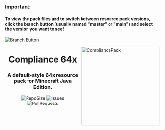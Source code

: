 ### Important:
#### To view the pack files and to switch between resource pack versions, click the branch button (usually named "master" or "main") and select the version you want to see!
![Branch Button](https://i.imgur.com/meBP6N8.png)

<img src="https://i.imgur.com/SJBTkKF.png" alt="CompliancePack" align="right" height="256px">
<div align="center">
  <h1>Compliance 64x</h1>
  <h3>A default-style 64x resource pack for Minecraft Java Edition.</h3>

![RepoSize](https://img.shields.io/github/repo-size/Compliance-Resource-Pack/Resource-Pack-64x)
![Issues](https://img.shields.io/github/issues/Compliance-Resource-Pack/Resource-Pack-64x)
![PullRequests](https://img.shields.io/github/issues-pr/Compliance-Resource-Pack/Resource-Pack-64x)
</div>